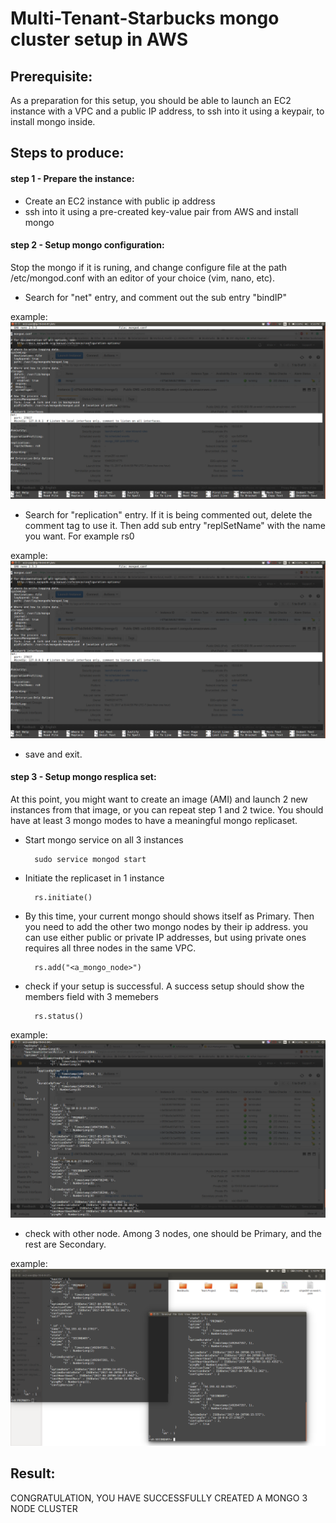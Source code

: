 # Multi-Tenant-Starbucks mongo cluster setup in AWS

## Prerequisite:

As a preparation for this setup, you should be able to launch an EC2 instance with a VPC and a public IP address, to ssh into it using a keypair, to install mongo inside.

## Steps to produce:

#### step 1 - Prepare the instance:

- Create an EC2 instance with public ip address
- ssh into it using a pre-created key-value pair from AWS and install mongo

#### step 2 - Setup mongo configuration:

Stop the mongo if it is runing, and change configure file at the path /etc/mongod.conf with an editor of your choice (vim, nano, etc).

- Search for "net" entry, and comment out the sub entry "bindIP"

example:
![alt tag](https://github.com/azhadm/multi-tenant-starbucks/blob/master/Mongo/step2.1.png)

- Search for "replication" entry. If it is being commented out, delete the comment tag to use it. Then add sub entry "replSetName" with the name you want. For example rs0

example:
![alt tag](https://github.com/azhadm/multi-tenant-starbucks/blob/master/Mongo/step2.1.png)

- save and exit.

#### step 3 - Setup mongo resplica set:

At this point, you might want to create an image (AMI) and launch 2 new instances from that image, or you can repeat step 1 and 2 twice. You should have at least 3 mongo modes to have a meaningful mongo replicaset.

- Start mongo service on all 3 instances

        sudo service mongod start

- Initiate the replicaset in 1 instance

        rs.initiate()

- By this time, your current mongo should shows itself as Primary. Then you need to add the other two mongo nodes by their ip address. you can use either public or private IP addresses, but using private ones requires all three nodes in the same VPC.

        rs.add("<a_mongo_node>")

- check if your setup is successful. A success setup should show the members field with 3 memebers

        rs.status()

example:
![alt tag](https://github.com/azhadm/multi-tenant-starbucks/blob/master/Mongo/step3.4.png)

- check with other node. Among 3 nodes, one should be Primary, and the rest are Secondary.

example:
![alt tag](https://github.com/azhadm/multi-tenant-starbucks/blob/master/Mongo/step3.5.png)

## Result:

CONGRATULATION, YOU HAVE SUCCESSFULLY CREATED A MONGO 3 NODE CLUSTER

